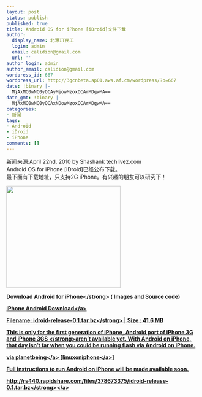 ```yaml
---
layout: post
status: publish
published: true
title: Android OS for iPhone [iDroid]文件下载
author:
  display_name: 北漂IT民工
  login: admin
  email: calidion@gmail.com
  url: ''
author_login: admin
author_email: calidion@gmail.com
wordpress_id: 667
wordpress_url: http://3gcnbeta.ap01.aws.af.cm/wordpress/?p=667
date: !binary |-
  MjAxMC0wNC0yOCAyMjowMzoxOCArMDgwMA==
date_gmt: !binary |-
  MjAxMC0wNC0yOCAxNDowMzoxOCArMDgwMA==
categories:
- 新闻
tags:
- Android
- iDroid
- iPhone
comments: []
---
```

<p>新闻来源:April 22nd, 2010 by Shashank techlivez.com<br />
Android OS for iPhone [iDroid]已经公布下载。<br />
最下面有下载地址，只支持2G iPhone。有兴趣的朋友可以研究下！</p>
<p><img title="android on iphone" src="http:&#47;&#47;img.cnbeta.com&#47;newsimg&#47;100422&#47;14122501395867220.jpg" alt="" width="298" height="266" &#47;></p>
<p><strong>Download Android for iPhone<&#47;strong> ( Images and Source code)</p>
<p><a href="http:&#47;&#47;www.mediafire.com&#47;?xqjzn12igfn">iPhone Android Download<&#47;a></p>
<p>Filename:<strong> idroid-release-0.1.tar.bz<&#47;strong> | Size : 41.6 MB</p>
<p>This is only for the first generation of iPhone,&nbsp;<strong>Android port of iPhone 3G and iPhone 3GS <&#47;strong>aren&rsquo;t available yet. With Android on iPhone, that day isn&rsquo;t far when you could be running flash via Android on iPhone.</p>
<p>via&nbsp;<a href="http:&#47;&#47;twitter.com&#47;planetbeing">planetbeing<&#47;a> [<a href="http:&#47;&#47;linuxoniphone.blogspot.com&#47;2010&#47;04&#47;ive-been-working-on-this-quietly-in.html">linuxoniphone<&#47;a>]</p>
<p>Full instructions to run Android on iPhone will be made available soon.</p>
<p><a href="http:&#47;&#47;rs440.rapidshare.com&#47;files&#47;378673375&#47;idroid-release-0.1.tar.bz"><strong>http:&#47;&#47;rs440.rapidshare.com&#47;files&#47;378673375&#47;idroid-release-0.1.tar.bz<&#47;strong><&#47;a></p>
